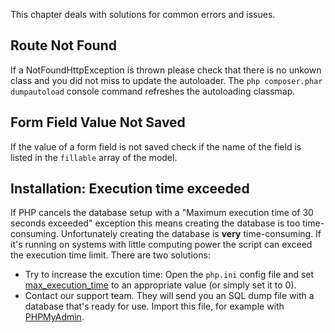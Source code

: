 This chapter deals with solutions for common errors and issues.

## Route Not Found

If a NotFoundHttpException is thrown please check that there is no unkown class and you did not miss to update the autoloader. The `php composer.phar dumpautoload` console command refreshes the autoloading classmap.

## Form Field Value Not Saved

If the value of a form field is not saved check if the name of the field is listed in the `fillable` array of the model.

## Installation: Execution time exceeded

If PHP cancels the database setup with a "Maximum execution time of 30 seconds exceeded" exception this means creating the database is too time-consuming. Unfortunately creating the database is **very** time-consuming. If it's running on systems with little computing power the script can exceed the execution time limit. There are two solutions:

* Try to increase the excution time: Open the `php.ini` config file and set [max_execution_time](http://php.net/manual/de/info.configuration.php#ini.max-execution-time) to an appropriate value (or simply set it to 0).
* Contact our support team. They will send you an SQL dump file with a database that's ready for use. Import this file, for example with [PHPMyAdmin](http://www.phpmyadmin.net/).